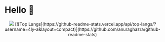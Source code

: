 # Hello 👋

<p align="center">
  <img src="https://github-readme-stats.vercel.app/api?username=4ly-a&show_icons=true&theme=tokyonight"/>
  [![Top Langs](https://github-readme-stats.vercel.app/api/top-langs/?username=4ly-a&layout=compact)](https://github.com/anuraghazra/github-readme-stats)
</p>

